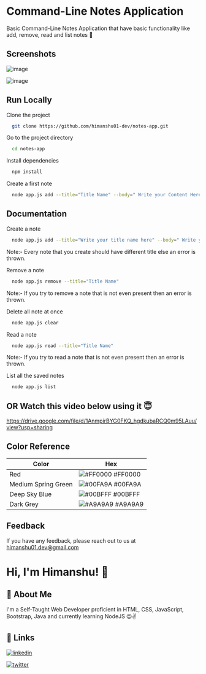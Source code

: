 
# Command-Line Notes Application

Basic Command-Line Notes Application that have basic functionality like add, remove, read and list notes 📝
## Screenshots

![image](https://github.com/garadiya0/notely/assets/110885026/6cc6f4e2-4349-4eb5-8b0e-1b476cb1c384)

![image](https://github.com/garadiya0/notely/assets/110885026/b9896d0f-2950-4064-82c1-3bf024c43d61)

  
## Run Locally

Clone the project

```bash
  git clone https://github.com/himanshu01-dev/notes-app.git
```

Go to the project directory

```bash
  cd notes-app
```

Install dependencies

```bash
  npm install
```

Create a first note

```bash
  node app.js add --title="Title Name" --body=" Write your Content Here"
```

  
## Documentation

Create a note

```bash
  node app.js add --title="Write your title name here" --body=" Write your content here"
```
Note:- Every note that you create should have different title else an error is thrown.

Remove a note

```bash
  node app.js remove --title="Title Name"
```
Note:- If you try to remove a note that is not even present then an error is thrown. 

Delete all note at once

```bash
  node app.js clear
```

Read a note

```bash
  node app.js read --title="Title Name"
```
Note:- If you try to read a note that is not even present then an error is thrown. 


List all the saved notes

```bash
  node app.js list
```

## OR Watch this video below using it 😇
https://drive.google.com/file/d/1AnmpirBYG0FKQ_hgdkubaRCQ0m95LAuu/view?usp=sharing



  ## Color Reference

| Color             | Hex                                                                |
| ----------------- | ------------------------------------------------------------------ |
| Red | ![#FF0000](https://via.placeholder.com/10/FF0000?text=+) #FF0000 |
| Medium Spring Green | ![#00FA9A](https://via.placeholder.com/10/00FA9A?text=+) #00FA9A |
| Deep Sky Blue | ![#00BFFF](https://via.placeholder.com/10/00BFFF?text=+) #00BFFF |
| Dark Grey | ![#A9A9A9](https://via.placeholder.com/10/A9A9A9?text=+) #A9A9A9 |


## Feedback

If you have any feedback, please reach out to us at himanshu01.dev@gmail.com

  
# Hi, I'm Himanshu! 👋

  
## 🚀 About Me
I'm a Self-Taught Web Developer proficient in HTML, CSS, JavaScript, Bootstrap, Java and currently learning NodeJS 
😉✌️

  
## 🔗 Links

[![linkedin](https://img.shields.io/badge/linkedin-0A66C2?style=for-the-badge&logo=linkedin&logoColor=white)](https://www.linkedin.com/in/marvrdx/) 

[![twitter](https://img.shields.io/badge/twitter-1DA1F2?style=for-the-badge&logo=twitter&logoColor=white)](https://twitter.com/marvrdx)


  
